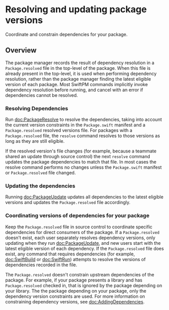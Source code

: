 # Resolving and updating package versions

Coordinate and constrain dependencies for your package.

## Overview

The package manager records the result of dependency resolution in a `Package.resolved` file in the top-level of the package.
When this file is already present in the top-level, it is used when performing dependency
resolution, rather than the package manager finding the latest eligible version
of each package.
Most SwiftPM commands implicitly invoke dependency resolution before running, and cancel with an error if dependencies cannot be resolved.

### Resolving Dependencies

Run <doc:PackageResolve> to resolve the dependencies, taking into account the current version constraints in the `Package.swift` manifest and a `Package.resolved` resolved versions file.
For packages with a `Package.resolved` file, the `resolve` command resolves to those versions as long as they are still eligible.

If the resolved version's file changes (for example, because a teammate shared an update through source control) the next `resolve` command updates the package dependencies to match that file.
In most cases the resolve command performs no changes unless the `Package.swift` manifest or `Package.resolved` file changed.

### Updating the dependencies

Running <doc:PackageUpdate> updates all dependencies to the latest eligible versions and updates the `Package.resolved` file accordingly.

### Coordinating versions of dependencies for your package

Keep the `Package.resolved` file in source control to coordinate specific dependencies for direct consumers of the package.
If a `Package.resolved` doesn't exist, each user separately resolves dependency versions, only updating when they run <doc:PackageUpdate>, and new users start with the latest eligible version of each dependency.
If the `Package.resolved` file does exist, any command that requires dependencies (for example, <doc:SwiftBuild> or <doc:SwiftRun>) attempts to resolve the versions of dependencies recorded in the file.

The `Package.resolved` doesn't constrain upstream dependencies of the package. 
For example, if your package presents a library and has `Package.resolved` checked in, that is ignored by the package depending on your library.
The the package depending on your package, only the dependency version constraints are used.
For more information on constraining dependency versions, see <doc:AddingDependencies>.

